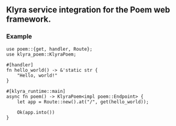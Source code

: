 ## Klyra service integration for the Poem web framework.

### Example

```rust,no_run
use poem::{get, handler, Route};
use klyra_poem::KlyraPoem;

#[handler]
fn hello_world() -> &'static str {
    "Hello, world!"
}

#[klyra_runtime::main]
async fn poem() -> KlyraPoem<impl poem::Endpoint> {
    let app = Route::new().at("/", get(hello_world));

    Ok(app.into())
}
```
